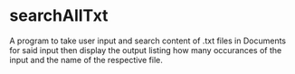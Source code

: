 # searchAllTxt
A program to take user input and search content of .txt files in Documents for said input then display the
output listing how many occurances of the input and the name of the respective file.
